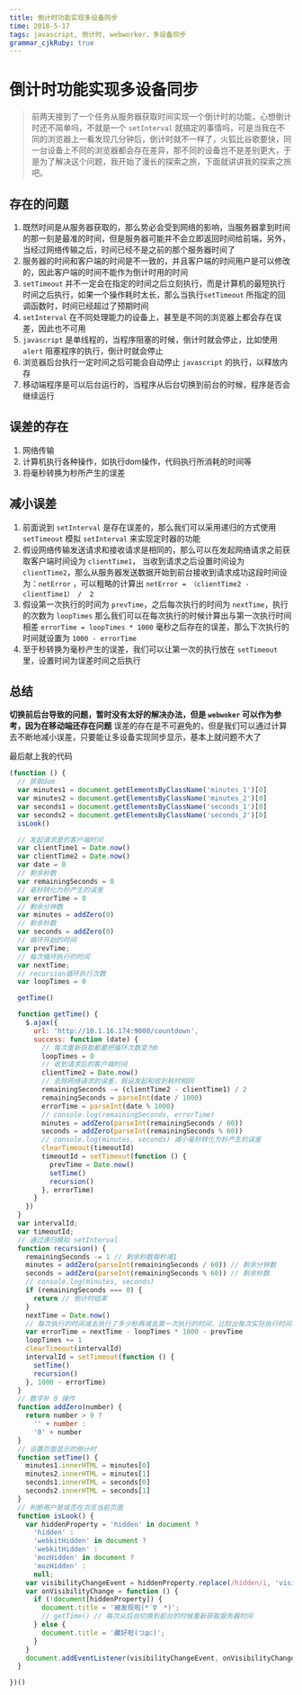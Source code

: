```yaml
---
title: 倒计时功能实现多设备同步 
time: 2018-5-17
tags: javascript, 倒计时, webworker，多设备同步
grammar_cjkRuby: true
---
```


# 倒计时功能实现多设备同步

> 前两天接到了一个任务从服务器获取时间实现一个倒计时的功能，心想倒计时还不简单吗，不就是一个 `setInterval` 就搞定的事情吗，可是当我在不同的浏览器上一看发现几分钟后，倒计时就不一样了，火狐比谷歌要快，同一台设备上不同的浏览器都会存在差异，那不同的设备岂不是差别更大，于是为了解决这个问题，我开始了漫长的探索之旅，下面就讲讲我的探索之旅吧。

## 存在的问题

1. 既然时间是从服务器获取的，那么势必会受到网络的影响，当服务器拿到时间的那一刻是最准的时间，但是服务器可能并不会立即返回时间给前端，另外，当经过网络传输之后，时间已经不是之前的那个服务器时间了
2. 服务器的时间和客户端的时间是不一致的，并且客户端的时间用户是可以修改的，因此客户端的时间不能作为倒计时用的时间
3. `setTimeout` 并不一定会在指定的时间之后立刻执行，而是计算机的最短执行时间之后执行，如果一个操作耗时太长，那么当执行`setTimeout` 所指定的回调函数时，时间已经超过了预期时间
4. `setInterval` 在不同处理能力的设备上，甚至是不同的浏览器上都会存在误差，因此也不可用
5. `javascript` 是单线程的，当程序阻塞的时候，倒计时就会停止，比如使用 `alert` 阻塞程序的执行，倒计时就会停止
6. 浏览器后台执行一定时间之后可能会自动停止 `javascript` 的执行，以释放内存
7. 移动端程序是可以后台运行的，当程序从后台切换到前台的时候，程序是否会继续运行

## 误差的存在

1. 网络传输
2. 计算机执行各种操作，如执行dom操作，代码执行所消耗的时间等
3. 将毫秒转换为秒所产生的误差


## 减小误差
1. 前面说到 `setInterval` 是存在误差的，那么我们可以采用递归的方式使用 `setTimeout` 模拟 `setInterval` 来实现定时器的功能
2. 假设网络传输发送请求和接收请求是相同的，那么可以在发起网络请求之前获取客户端时间设为 `clientTime1`， 当收到请求之后设置时间设为 `clientTime2`，那么从服务器发送数据开始到前台接收到请求成功这段时间设为：`netError` ，可以粗略的计算出  `netError = （clientTime2 - clientTime1） /  2`
3. 假设第一次执行的时间为 `prevTime`，之后每次执行的时间为 `nextTime`，执行的次数为 `loopTimes` 那么我们可以在每次执行的时候计算出与第一次执行时间相差 `errorTime = loopTimes * 1000` 毫秒之后存在的误差，那么下次执行的时间就设置为 `1000 - errorTime`
4. 至于秒转换为毫秒产生的误差，我们可以让第一次的执行放在 `setTimeout` 里，设置时间为误差时间之后执行

## 总结
**切换前后台导致的问题，暂时没有太好的解决办法，但是 `webwoker` 可以作为参考，因为在移动端还存在问题**
误差的存在是不可避免的，但是我们可以通过计算去不断地减小误差，只要能让多设备实现同步显示，基本上就问题不大了

最后献上我的代码
```javascript
(function () {
  // 获取dom
  var minutes1 = document.getElementsByClassName('minutes_1')[0]
  var minutes2 = document.getElementsByClassName('minutes_2')[0]
  var seconds1 = document.getElementsByClassName('seconds_1')[0]
  var seconds2 = document.getElementsByClassName('seconds_2')[0]
  isLook()

  // 发起请求是的客户端时间
  var clientTime1 = Date.now()
  var clientTime2 = Date.now()
  var date = 0
  // 剩余秒数
  var remainingSeconds = 0
  // 毫秒转化为秒产生的误差
  var errorTime = 0
  // 剩余分钟数
  var minutes = addZero(0)
  // 剩余秒数
  var seconds = addZero(0)
  // 循环开始的时间
  var prevTime;
  // 每次循环执行的时间
  var nextTime;
  // recursion循环执行次数
  var loopTimes = 0

  getTime()

  function getTime() {
    $.ajax({
      url: 'http://10.1.16.174:9000/countdown',
      success: function (date) {
        // 每次重新获取都要把循环次数变为0
        loopTimes = 0
        // 收到请求后的客户端时间
        clientTime2 = Date.now()
        // 去除网络请求的误差，假设发起和收到耗时相同
        remainingSeconds -= (clientTime2 - clientTime1) / 2
        remainingSeconds = parseInt(date / 1000)
        errorTime = parseInt(date % 1000)
        // console.log(remainingSeconds, errorTime)
        minutes = addZero(parseInt(remainingSeconds / 60))
        seconds = addZero(parseInt(remainingSeconds % 60))
        // console.log(minutes, seconds) 减小毫秒转化为秒产生的误差
        clearTimeout(timeoutId)
        timeoutId = setTimeout(function () {
          prevTime = Date.now()
          setTime()
          recursion()
        }, errorTime)
      }
    })
  }
  var intervalId;
  var timeoutId;
  // 通过递归模拟 setInterval
  function recursion() {
    remainingSeconds -= 1 // 剩余秒数每秒减1
    minutes = addZero(parseInt(remainingSeconds / 60)) // 剩余分钟数
    seconds = addZero(parseInt(remainingSeconds % 60)) // 剩余秒数
    // console.log(minutes, seconds)
    if (remainingSeconds === 0) {
      return // 倒计时结束
    }
    nextTime = Date.now()
    // 每次执行的时间减去执行了多少秒再减去第一次执行的时间，比较出每次实际执行时间和预定的一秒相差多少毫秒
    var errorTime = nextTime - loopTimes * 1000 - prevTime
    loopTimes += 1
    clearTimeout(intervalId)
    intervalId = setTimeout(function () {
      setTime()
      recursion()
    }, 1000 - errorTime)
  }
  // 数字补 0 操作
  function addZero(number) {
    return number > 9 ?
      '' + number :
      '0' + number
  }
  // 设置页面显示的倒计时
  function setTime() {
    minutes1.innerHTML = minutes[0]
    minutes2.innerHTML = minutes[1]
    seconds1.innerHTML = seconds[0]
    seconds2.innerHTML = seconds[1]
  }
  // 判断用户是或否在浏览当前页面
  function isLook() {
    var hiddenProperty = 'hidden' in document ?
      'hidden' :
      'webkitHidden' in document ?
      'webkitHidden' :
      'mozHidden' in document ?
      'mozHidden' :
      null;
    var visibilityChangeEvent = hiddenProperty.replace(/hidden/i, 'visibilitychange');
    var onVisibilityChange = function () {
      if (!document[hiddenProperty]) {
        document.title = '被发现啦(*´∇｀*)';
        // getTime() // 每次从后台切换到前台的时候重新获取服务器时间
      } else {
        document.title = '藏好啦(つд⊂)';
      }
    }
    document.addEventListener(visibilityChangeEvent, onVisibilityChange);
  }

})()
```

